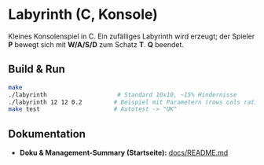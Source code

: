 # Labyrinth (C, Konsole)

Kleines Konsolenspiel in C. Ein zufälliges Labyrinth wird erzeugt; der Spieler **P** bewegt sich mit **W/A/S/D** zum Schatz **T**. **Q** beendet.

## Build & Run
```bash
make
./labyrinth                    # Standard 10x10, ~15% Hindernisse
./labyrinth 12 12 0.2         # Beispiel mit Parametern (rows cols ratio)
make test                     # Autotest -> "OK"
```

## Dokumentation

- **Doku & Management-Summary (Startseite):** [docs/README.md](./docs/README.md)


